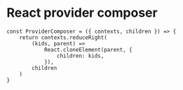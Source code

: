 # React provider composer

	const ProviderComposer = ({ contexts, children }) => {
		return contexts.reduceRight(
			(kids, parent) =>
				React.cloneElement(parent, {
					children: kids,
				}),
			children
		)
	}
